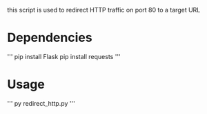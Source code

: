 this script is used to redirect HTTP traffic on port 80 to a target URL

# Dependencies
'''
pip install Flask
pip install requests
'''

# Usage
'''
py redirect_http.py
'''